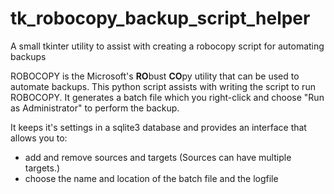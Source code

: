 # tk_robocopy_backup_script_helper
A small tkinter utility to assist with creating a robocopy script for automating backups

ROBOCOPY is the Microsoft's **RO**bust **CO**py utility that can be used to automate backups.  This python script assists with writing the script to run ROBOCOPY.  It generates a batch file which you right-click and choose "Run as Administrator" to perform the backup.

It keeps it's settings in a sqlite3 database and provides an interface that allows you to:

* add and remove sources and targets (Sources can have multiple targets.)
* choose the name and location of the batch file and the logfile
